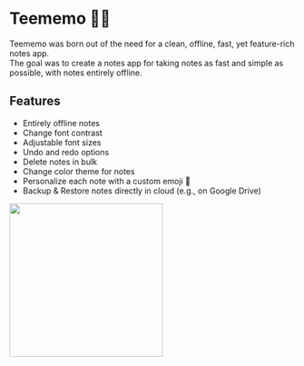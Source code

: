 # Teememo 📝🦉
Teememo was born out of the need for a clean, offline, fast, yet feature-rich notes app.  
The goal was to create a notes app for taking notes as fast and simple as possible, with notes entirely offline.
## Features
- Entirely offline notes
- Change font contrast
- Adjustable font sizes
- Undo and redo options
- Delete notes in bulk
- Change color theme for notes
- Personalize each note with a custom emoji 🦉
- Backup & Restore notes directly in cloud (e.g., on Google Drive)
<img src="https://user-images.githubusercontent.com/92587825/277521178-29b7e0ef-f81b-4353-be42-5c65f7d4cfbe.png" width="270">
